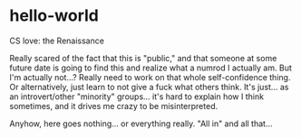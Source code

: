# hello-world
CS love: the Renaissance 

Really scared of the fact that this is "public," and that someone at some future date is going to find this and realize what a numrod I actually am.  But I'm actually not...?  Really need to work on that whole self-confidence thing.  Or alternatively, just learn to not give a fuck what others think.  It's just... as an introvert/other "minority" groups... it's hard to explain how I think sometimes, and it drives me crazy to be misinterpreted.

Anyhow, here goes nothing... or everything really.  "All in" and all that...
